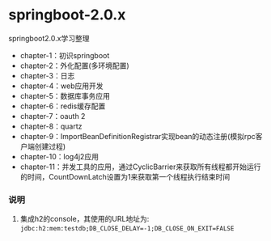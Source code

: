 # springboot-2.0.x
springboot2.0.x学习整理

- chapter-1：初识springboot 
- chapter-2：外化配置(多环境配置)
- chapter-3：日志
- chapter-4：web应用开发
- chapter-5：数据库事务应用
- chapter-6：redis缓存配置
- chapter-7：oauth 2
- chapter-8：quartz
- chapter-9：ImportBeanDefinitionRegistrar实现bean的动态注册(模拟rpc客户端创建过程)
- chapter-10：log4j2应用
- chapter-11：并发工具的应用，通过CyclicBarrier来获取所有线程都开始运行的时间，CountDownLatch设置为1来获取第一个线程执行结束时间

### 说明
1. 集成h2的console，其使用的URL地址为: `jdbc:h2:mem:testdb;DB_CLOSE_DELAY=-1;DB_CLOSE_ON_EXIT=FALSE`